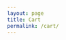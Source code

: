 ```yaml
---
layout: page
title: Cart
permalink: /cart/
---
```

<div id="cart"></div>

<script type="text/javascript">
	show_cart();
	function show_cart () {
		var items = JSON.parse(localStorage.getItem("items")) || new Array();
		if (items.length >= 1) {
			var htmlString = '<table class="cart-table-m cart-table"><tbody><tr><th></th><th></th><th>Item</th><th>Quantity</th><th>Suggested Donation</th><th>Donation</th></tr>';
			for (var i = 0; i < items.length; i++) {
				var amount = 0;
				if (items[i].donation) {
					amount =  Number(items[i].suggested_donation) * Number(items[i].quantity);
				};
				htmlString = htmlString + '<tr class="cart-table-row"><td><a class="cart_remove" onclick="remove_item(' + i + ');">x</a></td><td>' + '<img class="cart-item-image" src="{{ site.url }}{{ site.baseurl }}/images/' + items[i].image + '"/>' + '</td><td><dl><dt>Item</dt><dd>' + if_cart_donation(items[i].use,'<a href="{{ site.url }}{{ site.baseurl }}' + items[i].url + '">') + items[i].item + if_cart_donation(items[i].use,'</a><br>') + if_cart_donation(items[i].use,selected(items[i].use,i)) + '</dd></dl></td><td>' + if_cart_donation(items[i].use,'<dl><dt>Quantity</dt><dd><input id="quantity_' + i + '" class="input-text qty text" step="1" min="1" max="99999" name="quantity" value="' + items[i].quantity + '" title="Qty" size="4" pattern="[0-9]*" inputmode="numeric" type="number" onclick="document.getElementById(\'update_cart\').classList.add(\'update_cart\');"></dd></dl>') + '</td><td>' + if_cart_donation(items[i].use,'<dl><dt>Suggested Donation</dt><dd>$' + (Number(items[i].suggested_donation) * Number(items[i].quantity)).toFixed(2).toString() + '</dd></dl>') + '</td><td><dl><dt>Donation</dt><dd>$' + amount.toFixed(2).toString() + "</dd></dl></td></tr>";
			};
			htmlString = htmlString + '<tr><td></td><td></td><td></td><td></td><td></td><td><a id="update_cart" class="" onclick="update_cart();">Update Cart</a></td></tr></tbody></table><a class="shop-buttons float-left" onclick="empty_cart();">Empty Cart</a>';

			htmlString = htmlString + '<div id="cart-totals">' + ask_for_donations(total(items)) + '<h3>Cart Totals</h3><p>Shipping is included with suggested donation. For Expedited Shipping (Must call us with details) (651)-484-1040.</p><table class="cart-table"><tbody><tr><td>Suggested Total</td><td>$' + suggested_total(items).toFixed(2).toString() + '</td></tr><tr><td>Total</td><td>$' + total(items).toFixed(2).toString() + '</td></tr></tbody></table></div>';
			document.getElementById('cart').innerHTML = htmlString;
		}else{
			document.getElementById('cart').innerHTML = '<h3 style="text-align: center;color: #7f7f7f;">Empty Cart</h3>';
		};
	}
	
	function update_cart () {
		var items = JSON.parse(localStorage.getItem("items")) || new Array();
		for (var i = 0; i < items.length; i++) {
			if (items[i].use != "none") {
				items[i].use = document.getElementById("use_"+i).value;
				items[i].quantity = document.getElementById("quantity_"+i).value;
			};
		};
		localStorage.setItem("items", JSON.stringify(items));
		show_cart();
	}
	
	function remove_item (id) {
		update_cart();
		var items = JSON.parse(localStorage.getItem("items")) || new Array();
		items.splice(id, 1);
		localStorage.setItem("items", JSON.stringify(items));
		show_cart();
	}

	function total (items) {
		var amount = 0;
		for (var i = items.length - 1; i >= 0; i--) {
			if (items[i].donation) {
				amount = amount + (Number(items[i].suggested_donation) * Number(items[i].quantity));
			};
		};
		return amount;
	}

	function suggested_total (items) {
		var amount = 0;
		for (var i = items.length - 1; i >= 0; i--) {
			if (items[i].use != "none") {
				amount = amount + (Number(items[i].suggested_donation) * Number(items[i].quantity));
			};
		};
		return amount;
	}

	function if_cart_donation (argument,text) {
		if (argument != "none") {
			return text;
		}else{
			return '';
		};
	}

	function selected (argument,i) {
		var select =  new Array("","","","","","","","");
		if (argument == '-- Please Select --') {
			select[0] =  ' selected="selected"';
		};
		if (argument == 'Family/Personal') {
			select[1] =  ' selected="selected"';
		};
		if (argument == 'Community') {
			select[2] =  ' selected="selected"';
		};
		if (argument == 'Church') {
			select[3] =  ' selected="selected"';
		};
		if (argument == 'College') {
			select[4] =  ' selected="selected"';
		};
		if (argument == 'High School') {
			select[5] =  ' selected="selected"';
		};
		if (argument == 'Pregnancy Resource Center') {
			select[6] =  ' selected="selected"';
		};
		if (argument == 'Sidewalk Counseling') {
			select[7] =  ' selected="selected"';
		};
		return '<select id="use_' + i + '" class="use" type="select" name="use" onclick="document.getElementById(\'update_cart\').classList.add(\'update_cart\');"><option value="-- Please Select --"' + select[0] + '>-- Please Select --</option><option value="Family/Personal"' + select[1] + '>Family/Personal</option><option value="Community"' + select[2] + '>Community</option><option value="Church"' + select[3] + '>Church</option><option value="College"' + select[4] + '>College</option><option value="High School"' + select[5] + '>High School</option><option value="Pregnancy Resource Center"' + select[6] + '>Pregnancy Resource Center</option><option value="Sidewalk Counseling"' + select[7] + '>Sidewalk Counseling</option></select>';
	}

	function ask_for_donations (amount) {
		if (amount == 0) {
			return '<p>HLA materials are available free of charge. Your donation today helps us support those who cannot afford a financial gift at this time.</p><span>$</span><input id="cart_donations" class="input-text qty text" step="0.01" min="0.01" max="99999" name="quantity" title="Donation" size="4" pattern="[0-9]*" inputmode="numeric" type="number"><a id="cart_donation" class="" onclick="add_donation_to_cart();">Add Donation</a>';
		}else{
			return "";
		};
	}

	function add_donation_to_cart () {
		var line_item = new Object();
		line_item.item = "Donation";
		line_item.id_number = "#0001";
		line_item.url = "{{ page.url }}";
		line_item.image = "{{ site.cart_donations_image }}";
		line_item.donation = "true";
		line_item.suggested_donation = document.getElementById("cart_donations").value;
		line_item.quantity = "1";
		line_item.use = "none";
		var items = JSON.parse(localStorage.getItem("items")) || new Array();
		items.push(line_item);
		var myJSON = JSON.stringify(items);
		localStorage.setItem("items", myJSON);
		show_cart();
	}
	function empty_cart () {
		localStorage.removeItem("items");
		show_cart();
	}
</script>